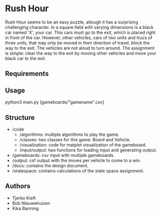 # Rush Hour
Rush Hour seems to be an easy puzzle, altough it has a surprising challenging character. In a square field with varying dimensions is a black car named 'X', your car. This cars must go to the exit, which is placed right in front of the car. However, other vehicles, cars of two units and trucs of three units, that may only be moved in their direction of travel, block the way to the exit. The vehicles are not aloud to turn around. The assignment is simple: clear the way to the exit by moving other vehicles and move your black car to the exit. 

## Requirements

## Usage
python3 main.py [gameboards/"gamename".csv]

## Structure
* /code
    * /algorithms: multiple algorithms to play the game.
    * /classes: two classes for this game: Board and Vehicle.
    * /visualization: code for matplot visualization of the gameboard. 
    * /input/output: two functions for loading input and generating output. 
* /gameboards: csv input with multiple gameboards. 
* /output: csf output with the moves per vehicle to come to a win.
* /docs: contains the design document. 
* /statespace: contains calculations of the state space assignment. 

## Authors
* Tjerko Kieft
* Bob Nieuwehuizen
* Kika Banning 